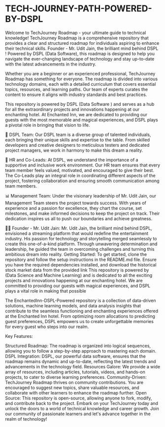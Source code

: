 # TECH-JOURNEY-PATH-POWERED-BY-DSPL
Welcome to TechJourney Roadmap - your ultimate guide to technical knowledge!  TechJourney Roadmap is a comprehensive repository that provides a clear and structured roadmap for individuals aspiring to enhance their technical skills. Founder - Mr. Udit Jain, the brilliant mind behind DSPL  !
Powered by DSPL (Data Software), this roadmap is designed to help you navigate the ever-changing landscape of technology and stay up-to-date with the latest advancements in the industry.

Whether you are a beginner or an experienced professional, TechJourney Roadmap has something for everyone. The roadmap is divided into various technology domains, each with a detailed curriculum that covers essential topics, resources, and learning paths. Our team of experts curates the content to ensure it aligns with industry standards and best practices.

This repository is powered by DSPL (Data Software ) and serves as a hub for all the extraordinary projects and innovations happening at our enchanting hotel. At Enchanted Inn, we are dedicated to providing our guests with the most memorable and magical experiences, and DSPL plays a pivotal role in bringing that vision to life.

👥 DSPL Team: Our DSPL team is a diverse group of talented individuals, each bringing their unique skills and expertise to the table. From skilled developers and creative designers to meticulous testers and dedicated project managers, we work in harmony to make this dream a reality.

💼 HR and Co-Leads: At DSPL, we understand the importance of a supportive and inclusive work environment. Our HR team ensures that every team member feels valued, motivated, and encouraged to give their best. The Co-Leads play an integral role in coordinating different aspects of the project, fostering collaboration and ensuring smooth communication among team members.

📊 Management Team: Under the visionary leadership of Mr. Udit Jain, our Management Team steers the project towards success. With years of experience and a passion for excellence, they chart the course, set milestones, and make informed decisions to keep the project on track. Their dedication inspires us all to push our boundaries and achieve greatness.

🧙‍♂️ Founder - Mr. Udit Jain: Mr. Udit Jain, the brilliant mind behind DSPL, envisioned a streaming platform that would redefine the entertainment industry. His passion for technology and storytelling merged seamlessly to create this one-of-a-kind platform. Through unwavering determination and leadership, he guided the team in overcoming challenges and turning this ambitious dream into reality. Getting Started: To get started, clone the repository and follow the setup instructions in the README.md file. Ensure you have the required dependencies installed, and download the historical stock market data from the provided link This repository is powered by (Data Science and Machine Learning) and is dedicated to all the exciting projects and innovations happening at our enchanting hotel. We are committed to providing our guests with magical experiences, and DSPL plays a vital role in making that possible

The EnchantedInn-DSPL-Powered repository is a collection of data-driven solutions, machine learning models, and data analysis insights that contribute to the seamless functioning and enchanting experiences offered at the Enchanted Inn hotel. From optimizing room allocations to predicting guest preferences, DSPL empowers us to create unforgettable memories for every guest who steps into our realm.

Key Features:

Structured Roadmap: The roadmap is organized into logical sequences, allowing you to follow a step-by-step approach to mastering each domain.
DSPL Integration: DSPL, our powerful data software, ensures that the roadmap remains dynamic and up-to-date, reflecting the latest trends and advancements in the technology field.
Resources Galore: We provide a wide array of resources, including articles, tutorials, videos, and hands-on projects, to cater to diverse learning preferences.
Community-Driven: TechJourney Roadmap thrives on community contributions. You are encouraged to suggest new topics, share valuable resources, and collaborate with other learners to enhance the roadmap further.
Open Source: This repository is open-source, allowing anyone to fork, modify, and contribute back to the project.
Embark on your TechJourney today and unlock the doors to a world of technical knowledge and career growth. Join our community of passionate learners and let's advance together in the realm of technology!
